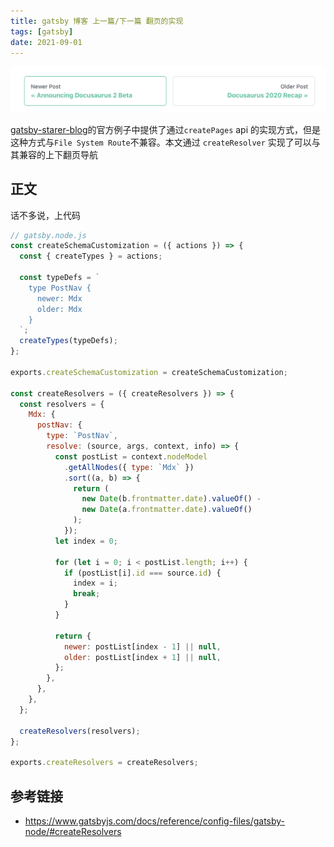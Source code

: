 ```yaml
---
title: gatsby 博客 上一篇/下一篇 翻页的实现
tags: [gatsby]
date: 2021-09-01
---
```


![nav](../images/nav.png)

[gatsby-starer-blog](https://github.com/gatsbyjs/gatsby-starter-blog/blob/master/gatsby-node.js)的官方例子中提供了通过`createPages` api 的实现方式，但是这种方式与`File System Route`不兼容。本文通过 `createResolver` 实现了可以与其兼容的上下翻页导航

## 正文

话不多说，上代码

```javascript
// gatsby.node.js
const createSchemaCustomization = ({ actions }) => {
  const { createTypes } = actions;

  const typeDefs = `
    type PostNav {
      newer: Mdx
      older: Mdx
    }
  `;
  createTypes(typeDefs);
};

exports.createSchemaCustomization = createSchemaCustomization;

const createResolvers = ({ createResolvers }) => {
  const resolvers = {
    Mdx: {
      postNav: {
        type: `PostNav`,
        resolve: (source, args, context, info) => {
          const postList = context.nodeModel
            .getAllNodes({ type: `Mdx` })
            .sort((a, b) => {
              return (
                new Date(b.frontmatter.date).valueOf() -
                new Date(a.frontmatter.date).valueOf()
              );
            });
          let index = 0;

          for (let i = 0; i < postList.length; i++) {
            if (postList[i].id === source.id) {
              index = i;
              break;
            }
          }

          return {
            newer: postList[index - 1] || null,
            older: postList[index + 1] || null,
          };
        },
      },
    },
  };

  createResolvers(resolvers);
};

exports.createResolvers = createResolvers;
```

## 参考链接

- https://www.gatsbyjs.com/docs/reference/config-files/gatsby-node/#createResolvers

